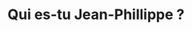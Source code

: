 ---
mediaType: video
title: "Qui es-tu Jean-Phillippe ?"
description: Entretien de Jean-Philippe, fondateur de Mon Corps Libéré, dans l'emission Quoi de 9 sur Zouk Tv.
url:  https://youtu.be/U62QrEGJ--M?si=67veZYBYZ1HKSAzb
thumbnails:
    small:
        url: /images/medias/videos/tv_1.png
        width: 320
        height: 180
    medium:
        url: /images/medias/videos/tv_1.png
        width: 480
        height: 360
    standard:
        url: /images/medias/videos/tv_1.png
        width: 640
        height: 480
    highres:
        url: /images/medias/videos/tv_1.png
        width: 1280
        height: 720
tags: 
    - vidéo
    - audio
privacyStatus: private
short: false
---